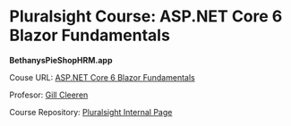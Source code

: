 # **Pluralsight Course: ASP.NET Core 6 Blazor Fundamentals**
**BethanysPieShopHRM.app**


Couse URL: [ASP.NET Core 6 Blazor Fundamentals](https://app.pluralsight.com/library/courses/asp-dot-net-core-6-blazor-fundamentals/table-of-contents)

Profesor: [Gill Cleeren](https://app.pluralsight.com/profile/author/gill-cleeren)

Course Repository: [Pluralsight Internal Page](https://app.pluralsight.com/library/courses/asp-dot-net-core-6-blazor-fundamentals/exercise-files)
